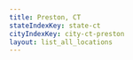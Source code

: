 ```yaml
---
title: Preston, CT
stateIndexKey: state-ct
cityIndexKey: city-ct-preston
layout: list_all_locations
---
```

